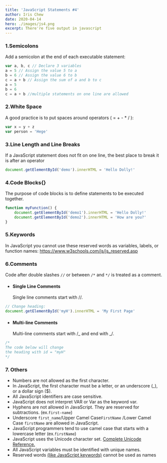 ```yaml
---
title: 'JavaScript Statements #4'
author: Iris Chew
date: 2020-04-14
hero: ./images/js4.png
excerpt: There're five output in javascript
---
```


### 1.Semicolons

Add a semicolon at the end of each executable statement:

```javascript
var a, b, c // Declare 3 variables
a = 5 // Assign the value 5 to a
b = 6 // Assign the value 6 to b
c = a + b // Assign the sum of a and b to c
a = 5
b = 6
c = a + b //multiple statements on one line are allowed
```

### 2.White Space

A good practice is to put spaces around operators ( = + - \* / ):

```javascript
var x = y + z
var person = 'Hege'
```

### 3.Line Length and Line Breaks

If a JavaScript statement does not fit on one line, the best place to break it is after an operator

```javascript
document.getElementById('demo').innerHTML = 'Hello Dolly!'
```

### 4.Code Blocks{}

The purpose of code blocks is to define statements to be executed together.

```javascript
function myFunction() {
    document.getElementById('demo1').innerHTML = 'Hello Dolly!'
    document.getElementById('demo2').innerHTML = 'How are you?'
}
```

### 5.Keywords

In JavaScript you cannot use these reserved words as variables, labels, or function names:
https://www.w3schools.com/js/js_reserved.asp

### 6.Comments

Code after double slashes `//` or between `/*` and `*/` is treated as a comment.

-   #### Single Line Comments
    Single line comments start with //.

```javascript
// Change heading:
document.getElementById('myH').innerHTML = 'My First Page'
```

-   #### Multi-line Comments
    Multi-line comments start with /_ and end with _/.

```javascript
/*
The code below will change
the heading with id = "myH"
*/
```

### 7. Others

-   Numbers are not allowed as the first character.
-   In JavaScript, the first character must be a letter, or an underscore (\_), or a dollar sign (\$).
-   All JavaScript identifiers are case sensitive.
-   JavaScript does not interpret VAR or Var as the keyword var.
-   Hyphens are not allowed in JavaScript. They are reserved for subtractions. (ex.`first-name`)
-   Underscore `first_name`/Upper Camel Case`FirstName` /Lower Camel Case `firstName` are allowed in JavaScript.
-   JavaScript programmers tend to use camel case that starts with a lowercase letter (ex.`firstName`)
-   JavaScript uses the Unicode character set. [Complete Unicode Reference.](https://www.w3schools.com/charsets/ref_html_utf8.asp)
-   All JavaScript variables must be identified with unique names.
-   Reserved words [(like JavaScript keywords)](https://www.w3schools.com/js/js_statements.asp) cannot be used as names

